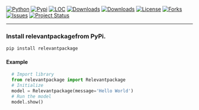 [![Python](https://img.shields.io/pypi/pyversions/relevantpackage)](https://img.shields.io/pypi/pyversions/relevantpackage)
[![Pypi](https://img.shields.io/pypi/v/relevantpackage)](https://pypi.org/project/relevantpackage/)
[![LOC](https://sloc.xyz/github/erdogant/relevantpackage/?category=code)](https://github.com/erdogant/relevantpackage/)
[![Downloads](https://static.pepy.tech/personalized-badge/relevantpackage?period=month&units=international_system&left_color=grey&right_color=brightgreen&left_text=PyPI%20downloads/month)](https://pepy.tech/project/relevantpackage)
[![Downloads](https://static.pepy.tech/personalized-badge/relevantpackage?period=total&units=international_system&left_color=grey&right_color=brightgreen&left_text=Downloads)](https://pepy.tech/project/relevantpackage)
[![License](https://img.shields.io/badge/license-MIT-green.svg)](https://github.com/erdogant/relevantpackage/blob/master/LICENSE)
[![Forks](https://img.shields.io/github/forks/erdogant/relevantpackage.svg)](https://github.com/erdogant/relevantpackage/network)
[![Issues](https://img.shields.io/github/issues/erdogant/relevantpackage.svg)](https://github.com/erdogant/relevantpackage/issues)
[![Project Status](http://www.repostatus.org/badges/latest/active.svg)](http://www.repostatus.org/#active)

---------

### Install relevantpackagefrom PyPi.
```bash
pip install relevantpackage
```

#### Example
```python
  # Import library
  from relevantpackage import Relevantpackage
  # Initialize
  model = Relevantpackage(message='Hello World')
  # Run the model
  model.show()
``` 
